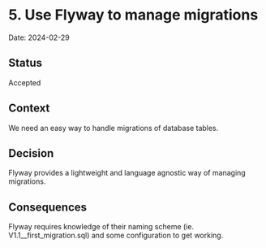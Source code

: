 # 5. Use Flyway to manage migrations

Date: 2024-02-29

## Status

Accepted

## Context

We need an easy way to handle migrations of database tables.

## Decision

Flyway provides a lightweight and language agnostic way of managing migrations.

## Consequences

Flyway requires knowledge of their naming scheme (ie. V1.1__first_migration.sql) and some configuration to get working.

